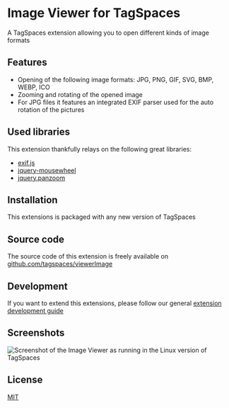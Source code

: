 # Image Viewer for TagSpaces

A TagSpaces extension allowing you to open different kinds of image formats

## Features

* Opening of the following image formats: JPG, PNG, GIF, SVG, BMP, WEBP, ICO 
* Zooming and rotating of the opened image 
* For JPG files it features an integrated EXIF parser used for the auto rotation of the pictures 

## Used libraries
This extension thankfully relays on the following great libraries:

* [exif.js](https://github.com/exif-js/exif-js) 
* [jquery-mousewheel](https://github.com/jquery/jquery-mousewheel) 
* [jquery.panzoom](https://github.com/timmywil/jquery.panzoom) 

## Installation

This extensions is packaged with any new version of TagSpaces

## Source code

The source code of this extension is freely available on [github.com/tagspaces/viewerImage](https://github.com/tagspaces/viewerImage/)

## Development

If you want to extend this extensions, please follow our general [extension development guide](http://tagspaces.org/documentation/extension-development-guide)

## Screenshots

![Screenshot of the Image Viewer as running in the Linux version of TagSpaces](http://tagspaces.org/extensions/viewerImage/viewerImage-screenshot.png)

## License

[MIT](https://github.com/tagspaces/viewerImage/blob/master/LICENSE.txt)
